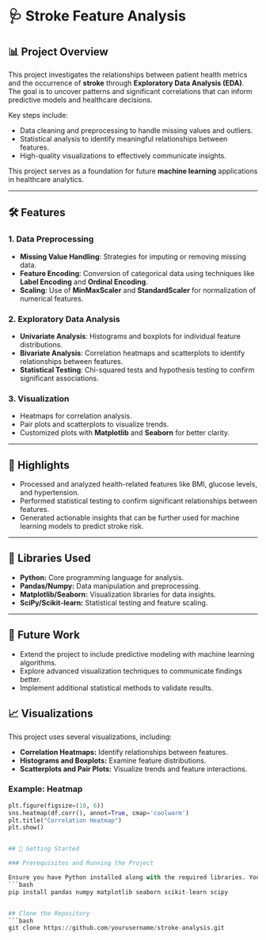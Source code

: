 # 🩺 Stroke Feature Analysis  

## 📊 Project Overview  
This project investigates the relationships between patient health metrics and the occurrence of **stroke** through **Exploratory Data Analysis (EDA)**. The goal is to uncover patterns and significant correlations that can inform predictive models and healthcare decisions.  

Key steps include:  
- Data cleaning and preprocessing to handle missing values and outliers.  
- Statistical analysis to identify meaningful relationships between features.  
- High-quality visualizations to effectively communicate insights.  

This project serves as a foundation for future **machine learning** applications in healthcare analytics.

---

## 🛠️ Features  
### 1. Data Preprocessing  
- **Missing Value Handling**: Strategies for imputing or removing missing data.  
- **Feature Encoding**: Conversion of categorical data using techniques like **Label Encoding** and **Ordinal Encoding**.  
- **Scaling**: Use of **MinMaxScaler** and **StandardScaler** for normalization of numerical features.  

### 2. Exploratory Data Analysis  
- **Univariate Analysis**: Histograms and boxplots for individual feature distributions.  
- **Bivariate Analysis**: Correlation heatmaps and scatterplots to identify relationships between features.  
- **Statistical Testing**: Chi-squared tests and hypothesis testing to confirm significant associations.  

### 3. Visualization  
- Heatmaps for correlation analysis.  
- Pair plots and scatterplots to visualize trends.  
- Customized plots with **Matplotlib** and **Seaborn** for better clarity.

---

## 🌟 Highlights
- Processed and analyzed health-related features like BMI, glucose levels, and hypertension.
- Performed statistical testing to confirm significant relationships between features.
- Generated actionable insights that can be further used for machine learning models to predict stroke risk.

---

##  :closed_book: Libraries Used
- **Python:** Core programming language for analysis.
- **Pandas/Numpy:** Data manipulation and preprocessing.
- **Matplotlib/Seaborn:** Visualization libraries for data insights.
- **SciPy/Scikit-learn:** Statistical testing and feature scaling.

---

## 🎯 Future Work
- Extend the project to include predictive modeling with machine learning algorithms.
- Explore advanced visualization techniques to communicate findings better.
- Implement additional statistical methods to validate results.

## 📈 Visualizations
This project uses several visualizations, including:

- **Correlation Heatmaps:** Identify relationships between features.
- **Histograms and Boxplots:** Examine feature distributions.
- **Scatterplots and Pair Plots:** Visualize trends and feature interactions.

### Example: Heatmap
```python
plt.figure(figsize=(10, 6))
sns.heatmap(df.corr(), annot=True, cmap='coolwarm')
plt.title("Correlation Heatmap")
plt.show()


## 🚀 Getting Started  

### Prerequisites and Running the Project

Ensure you have Python installed along with the required libraries. You can install dependencies with:  
```bash
pip install pandas numpy matplotlib seaborn scikit-learn scipy


## Clone the Repository
```bash
git clone https://github.com/yourusername/stroke-analysis.git




